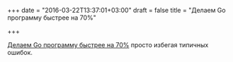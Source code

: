 +++
date = "2016-03-22T13:37:01+03:00"
draft = false
title = "Делаем Go программу быстрее на 70%"

+++

<p><a href="http://blog.fmpwizard.com/blog/go_making_a_program_70_faster_by_avoiding_common_mistakes">Делаем Go программу быстрее на 70%</a> просто избегая типичных ошибок.</p>

